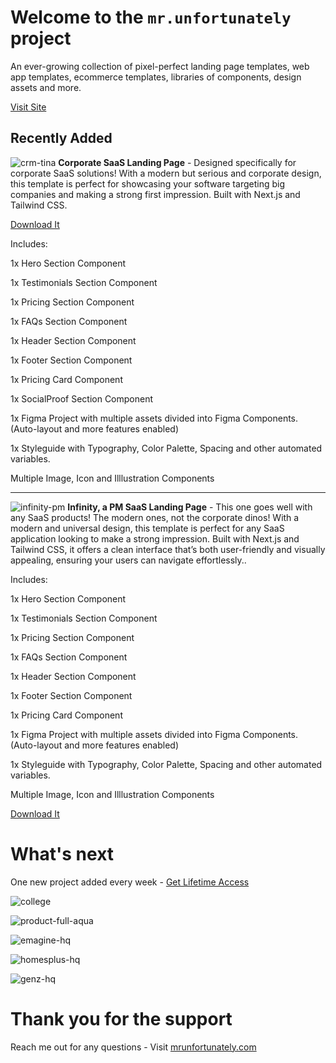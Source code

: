 # Welcome to the `mr.unfortunately` project
An ever-growing collection of pixel-perfect landing page templates, web app templates, ecommerce templates, libraries of components, design assets and more.

[Visit Site](https://mrunfortunately.com/?utm_source=github-mr-unfortunately&src_id=gmurm0)

## Recently Added
![crm-tina](https://www.mrunfortunately.com/_next/image?url=%2Fimages%2Fproduct-full-crm.jpg&w=1920&q=75)
**Corporate SaaS Landing Page** - Designed specifically for corporate SaaS solutions! With a modern but serious and corporate design, this template is perfect for showcasing your software targeting big companies and making a strong first impression. Built with Next.js and Tailwind CSS.

[Download It](https://mrunfortunately.com/?utm_source=github-mr-unfortunately&src_id=gmurm1)

Includes:

1x Hero Section Component

1x Testimonials Section Component

1x Pricing Section Component

1x FAQs Section Component

1x Header Section Component

1x Footer Section Component

1x Pricing Card Component

1x SocialProof Section Component

1x Figma Project with multiple assets divided into Figma Components. (Auto-layout and more features enabled)

1x Styleguide with Typography, Color Palette, Spacing and other automated variables.

Multiple Image, Icon and Illlustration Components

----

![infinity-pm](https://www.mrunfortunately.com/_next/image?url=%2Fimages%2Fproduct-full-infinity.jpg&w=1920&q=75)
**Infinity, a PM SaaS Landing Page** - This one goes well with any SaaS products! The modern ones, not the corporate dinos! With a modern and universal design, this template is perfect for any SaaS application looking to make a strong impression. Built with Next.js and Tailwind CSS, it offers a clean interface that’s both user-friendly and visually appealing, ensuring your users can navigate effortlessly..

Includes:

1x Hero Section Component

1x Testimonials Section Component

1x Pricing Section Component

1x FAQs Section Component

1x Header Section Component

1x Footer Section Component

1x Pricing Card Component

1x Figma Project with multiple assets divided into Figma Components. (Auto-layout and more features enabled)

1x Styleguide with Typography, Color Palette, Spacing and other automated variables.

Multiple Image, Icon and Illlustration Components

[Download It](https://mrunfortunately.com/?utm_source=github-mr-unfortunately&src_id=gmurm2)

# What's next
One new project added every week - [Get Lifetime Access](https://mrunfortunately.com/?utm_source=github-mr-unfortunately&src_id=gmurmbndl)

![college](https://www.mrunfortunately.com/_next/image?url=%2Fimages%2Fproduct-full-filmacademy.jpg&w=1920&q=75)

![product-full-aqua](https://www.mrunfortunately.com/_next/image?url=%2Fimages%2Fproduct-full-aqua.jpg&w=1920&q=75)

![emagine-hq](https://www.mrunfortunately.com/_next/image?url=%2Fimages%2Fproduct-full-emagine.jpg&w=1920&q=75)

![homesplus-hq](https://www.mrunfortunately.com/_next/image?url=%2Fimages%2Fproduct-full-homesplus.jpg&w=1920&q=75)

![genz-hq](https://www.mrunfortunately.com/_next/image?url=%2Fimages%2Fproduct-hero-genz.jpg&w=1920&q=75)

# Thank you for the support
Reach me out for any questions - Visit [mrunfortunately.com](https://mrunfortunately.com/?utm_source=github-mr-unfortunately&src_id=gmurm2)

